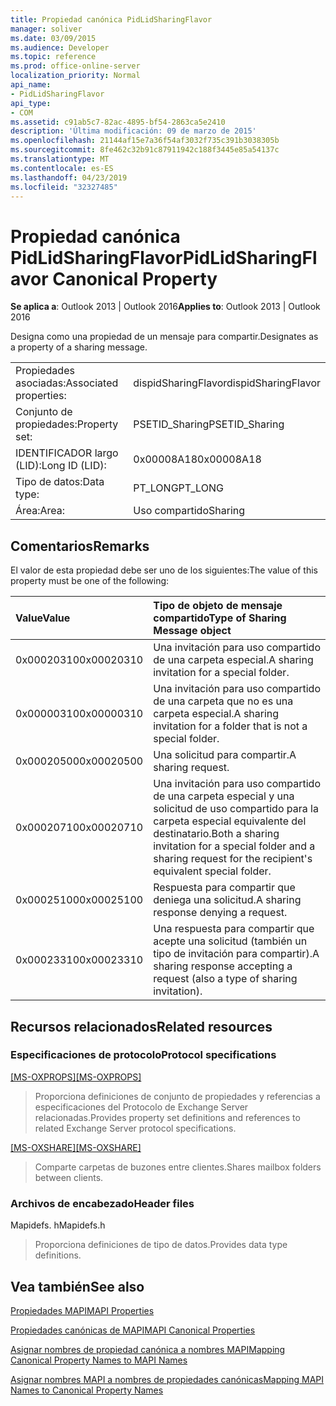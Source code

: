 ```yaml
---
title: Propiedad canónica PidLidSharingFlavor
manager: soliver
ms.date: 03/09/2015
ms.audience: Developer
ms.topic: reference
ms.prod: office-online-server
localization_priority: Normal
api_name:
- PidLidSharingFlavor
api_type:
- COM
ms.assetid: c91ab5c7-82ac-4895-bf54-2863ca5e2410
description: 'Última modificación: 09 de marzo de 2015'
ms.openlocfilehash: 21144af15e7a36f54af3032f735c391b3038305b
ms.sourcegitcommit: 8fe462c32b91c87911942c188f3445e85a54137c
ms.translationtype: MT
ms.contentlocale: es-ES
ms.lasthandoff: 04/23/2019
ms.locfileid: "32327485"
---
```

# <a name="pidlidsharingflavor-canonical-property"></a><span data-ttu-id="9ca35-103">Propiedad canónica PidLidSharingFlavor</span><span class="sxs-lookup"><span data-stu-id="9ca35-103">PidLidSharingFlavor Canonical Property</span></span>

  
  
<span data-ttu-id="9ca35-104">**Se aplica a**: Outlook 2013 | Outlook 2016</span><span class="sxs-lookup"><span data-stu-id="9ca35-104">**Applies to**: Outlook 2013 | Outlook 2016</span></span> 
  
<span data-ttu-id="9ca35-105">Designa como una propiedad de un mensaje para compartir.</span><span class="sxs-lookup"><span data-stu-id="9ca35-105">Designates as a property of a sharing message.</span></span>
  
|||
|:-----|:-----|
|<span data-ttu-id="9ca35-106">Propiedades asociadas:</span><span class="sxs-lookup"><span data-stu-id="9ca35-106">Associated properties:</span></span>  <br/> |<span data-ttu-id="9ca35-107">dispidSharingFlavor</span><span class="sxs-lookup"><span data-stu-id="9ca35-107">dispidSharingFlavor</span></span>  <br/> |
|<span data-ttu-id="9ca35-108">Conjunto de propiedades:</span><span class="sxs-lookup"><span data-stu-id="9ca35-108">Property set:</span></span>  <br/> |<span data-ttu-id="9ca35-109">PSETID_Sharing</span><span class="sxs-lookup"><span data-stu-id="9ca35-109">PSETID_Sharing</span></span>  <br/> |
|<span data-ttu-id="9ca35-110">IDENTIFICADOR largo (LID):</span><span class="sxs-lookup"><span data-stu-id="9ca35-110">Long ID (LID):</span></span>  <br/> |<span data-ttu-id="9ca35-111">0x00008A18</span><span class="sxs-lookup"><span data-stu-id="9ca35-111">0x00008A18</span></span>  <br/> |
|<span data-ttu-id="9ca35-112">Tipo de datos:</span><span class="sxs-lookup"><span data-stu-id="9ca35-112">Data type:</span></span>  <br/> |<span data-ttu-id="9ca35-113">PT_LONG</span><span class="sxs-lookup"><span data-stu-id="9ca35-113">PT_LONG</span></span>  <br/> |
|<span data-ttu-id="9ca35-114">Área:</span><span class="sxs-lookup"><span data-stu-id="9ca35-114">Area:</span></span>  <br/> |<span data-ttu-id="9ca35-115">Uso compartido</span><span class="sxs-lookup"><span data-stu-id="9ca35-115">Sharing</span></span>  <br/> |
   
## <a name="remarks"></a><span data-ttu-id="9ca35-116">Comentarios</span><span class="sxs-lookup"><span data-stu-id="9ca35-116">Remarks</span></span>

<span data-ttu-id="9ca35-117">El valor de esta propiedad debe ser uno de los siguientes:</span><span class="sxs-lookup"><span data-stu-id="9ca35-117">The value of this property must be one of the following:</span></span>
  
|<span data-ttu-id="9ca35-118">**Value**</span><span class="sxs-lookup"><span data-stu-id="9ca35-118">**Value**</span></span>|<span data-ttu-id="9ca35-119">**Tipo de objeto de mensaje compartido**</span><span class="sxs-lookup"><span data-stu-id="9ca35-119">**Type of Sharing Message object**</span></span>|
|:-----|:-----|
|<span data-ttu-id="9ca35-120">0x00020310</span><span class="sxs-lookup"><span data-stu-id="9ca35-120">0x00020310</span></span>  <br/> |<span data-ttu-id="9ca35-121">Una invitación para uso compartido de una carpeta especial.</span><span class="sxs-lookup"><span data-stu-id="9ca35-121">A sharing invitation for a special folder.</span></span>  <br/> |
|<span data-ttu-id="9ca35-122">0x00000310</span><span class="sxs-lookup"><span data-stu-id="9ca35-122">0x00000310</span></span>  <br/> |<span data-ttu-id="9ca35-123">Una invitación para uso compartido de una carpeta que no es una carpeta especial.</span><span class="sxs-lookup"><span data-stu-id="9ca35-123">A sharing invitation for a folder that is not a special folder.</span></span>  <br/> |
|<span data-ttu-id="9ca35-124">0x00020500</span><span class="sxs-lookup"><span data-stu-id="9ca35-124">0x00020500</span></span>  <br/> |<span data-ttu-id="9ca35-125">Una solicitud para compartir.</span><span class="sxs-lookup"><span data-stu-id="9ca35-125">A sharing request.</span></span>  <br/> |
|<span data-ttu-id="9ca35-126">0x00020710</span><span class="sxs-lookup"><span data-stu-id="9ca35-126">0x00020710</span></span>  <br/> |<span data-ttu-id="9ca35-127">Una invitación para uso compartido de una carpeta especial y una solicitud de uso compartido para la carpeta especial equivalente del destinatario.</span><span class="sxs-lookup"><span data-stu-id="9ca35-127">Both a sharing invitation for a special folder and a sharing request for the recipient's equivalent special folder.</span></span>  <br/> |
|<span data-ttu-id="9ca35-128">0x00025100</span><span class="sxs-lookup"><span data-stu-id="9ca35-128">0x00025100</span></span>  <br/> |<span data-ttu-id="9ca35-129">Respuesta para compartir que deniega una solicitud.</span><span class="sxs-lookup"><span data-stu-id="9ca35-129">A sharing response denying a request.</span></span>  <br/> |
|<span data-ttu-id="9ca35-130">0x00023310</span><span class="sxs-lookup"><span data-stu-id="9ca35-130">0x00023310</span></span>  <br/> |<span data-ttu-id="9ca35-131">Una respuesta para compartir que acepte una solicitud (también un tipo de invitación para compartir).</span><span class="sxs-lookup"><span data-stu-id="9ca35-131">A sharing response accepting a request (also a type of sharing invitation).</span></span>  <br/> |
   
## <a name="related-resources"></a><span data-ttu-id="9ca35-132">Recursos relacionados</span><span class="sxs-lookup"><span data-stu-id="9ca35-132">Related resources</span></span>

### <a name="protocol-specifications"></a><span data-ttu-id="9ca35-133">Especificaciones de protocolo</span><span class="sxs-lookup"><span data-stu-id="9ca35-133">Protocol specifications</span></span>

<span data-ttu-id="9ca35-134">[[MS-OXPROPS]](https://msdn.microsoft.com/library/f6ab1613-aefe-447d-a49c-18217230b148%28Office.15%29.aspx)</span><span class="sxs-lookup"><span data-stu-id="9ca35-134">[[MS-OXPROPS]](https://msdn.microsoft.com/library/f6ab1613-aefe-447d-a49c-18217230b148%28Office.15%29.aspx)</span></span>
  
> <span data-ttu-id="9ca35-135">Proporciona definiciones de conjunto de propiedades y referencias a especificaciones del Protocolo de Exchange Server relacionadas.</span><span class="sxs-lookup"><span data-stu-id="9ca35-135">Provides property set definitions and references to related Exchange Server protocol specifications.</span></span>
    
<span data-ttu-id="9ca35-136">[[MS-OXSHARE]](https://msdn.microsoft.com/library/e4e5bd27-d5e0-43f9-a6ea-550876724f3d%28Office.15%29.aspx)</span><span class="sxs-lookup"><span data-stu-id="9ca35-136">[[MS-OXSHARE]](https://msdn.microsoft.com/library/e4e5bd27-d5e0-43f9-a6ea-550876724f3d%28Office.15%29.aspx)</span></span>
  
> <span data-ttu-id="9ca35-137">Comparte carpetas de buzones entre clientes.</span><span class="sxs-lookup"><span data-stu-id="9ca35-137">Shares mailbox folders between clients.</span></span>
    
### <a name="header-files"></a><span data-ttu-id="9ca35-138">Archivos de encabezado</span><span class="sxs-lookup"><span data-stu-id="9ca35-138">Header files</span></span>

<span data-ttu-id="9ca35-139">Mapidefs. h</span><span class="sxs-lookup"><span data-stu-id="9ca35-139">Mapidefs.h</span></span>
  
> <span data-ttu-id="9ca35-140">Proporciona definiciones de tipo de datos.</span><span class="sxs-lookup"><span data-stu-id="9ca35-140">Provides data type definitions.</span></span>
    
## <a name="see-also"></a><span data-ttu-id="9ca35-141">Vea también</span><span class="sxs-lookup"><span data-stu-id="9ca35-141">See also</span></span>



[<span data-ttu-id="9ca35-142">Propiedades MAPI</span><span class="sxs-lookup"><span data-stu-id="9ca35-142">MAPI Properties</span></span>](mapi-properties.md)
  
[<span data-ttu-id="9ca35-143">Propiedades canónicas de MAPI</span><span class="sxs-lookup"><span data-stu-id="9ca35-143">MAPI Canonical Properties</span></span>](mapi-canonical-properties.md)
  
[<span data-ttu-id="9ca35-144">Asignar nombres de propiedad canónica a nombres MAPI</span><span class="sxs-lookup"><span data-stu-id="9ca35-144">Mapping Canonical Property Names to MAPI Names</span></span>](mapping-canonical-property-names-to-mapi-names.md)
  
[<span data-ttu-id="9ca35-145">Asignar nombres MAPI a nombres de propiedades canónicas</span><span class="sxs-lookup"><span data-stu-id="9ca35-145">Mapping MAPI Names to Canonical Property Names</span></span>](mapping-mapi-names-to-canonical-property-names.md)

